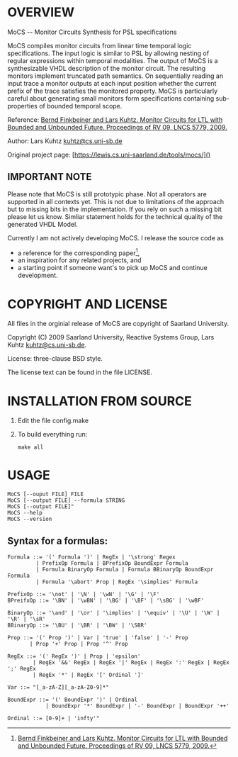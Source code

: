 OVERVIEW
========

MoCS -- Monitor Circuits Synthesis for PSL specifications

MoCS compiles monitor circuits from linear time temporal logic
specifications. The input logic is similar to PSL by allowing nesting of
regular expressions within temporal modalities. The output of MoCS is a
synthesizable VHDL description of the monitor circuit. The resulting monitors
implement truncated path semantics. On sequentially reading an input trace a
monitor outputs at each input position whether the current prefix of the trace
satisfies the monitored property. MoCS is particularly careful about generating
small monitors form specifications containing sub-properties of bounded
temporal scope.

Reference: [Bernd Finkbeiner and Lars Kuhtz. Monitor Circuits for LTL with
Bounded and Unbounded Future. Proceedings of RV 09, LNCS 5779, 2009.](http://react.cs.uni-sb.de/publications/FK09.html)

Author: Lars Kuhtz <kuhtz@cs.uni-sb.de>

Original project page: [https://lewis.cs.uni-saarland.de/tools/mocs/]()

IMPORTANT NOTE
--------------

Please note that MoCS is still prototypic phase. Not all operators are
supported in all contexts yet. This is not due to limitations of the approach
but to missing bits in the implementation. If you rely on such a missing bit
please let us know. Simliar statement holds for the technical quality of the
generated VHDL Model.

Currently I am not actively developing MoCS. I release the source code as

-   a reference for the corresponding paper[^1],
-   an inspiration for any related projects, and
-   a starting point if someone want's to pick up MoCS and
    continue development.

[^1]: [Bernd Finkbeiner and Lars Kuhtz. Monitor Circuits for LTL with Bounded 
and Unbounded Future. Proceedings of RV 09, LNCS 5779, 2009.](http://react.cs.uni-sb.de/publications/FK09.html)

COPYRIGHT AND LICENSE
=====================

All files in the orginial release of  MoCS are copyright of Saarland University.

Copyright (C) 2009 Saarland University, Reactive Systems Group, Lars Kuhtz <kuhtz@cs.uni-sb.de>.

License: three-clause BSD style.

The license text can be found in the file LICENSE.

INSTALLATION FROM SOURCE
========================

1.  Edit the file config.make

2.  To build everything run:

        make all

USAGE
=====

    MoCS [--ouput FILE] FILE
    MoCS [--output FILE] --formula STRING
    MoCS [--output FILE]"
    MoCS --help
    MoCS --version

Syntax for a formulas:
----------------------

    Formula ::= '(' Formula ')' | RegEx | '\strong' Regex 
             | PrefixOp Formula | BPrefixOp BoundExpr Formula 
             | Formula BinaryOp Formula | Formula BBinaryOp BoundExpr Formula
             | Formula '\abort' Prop | RegEx '\simplies' Formula

    PrefixOp ::= '\not' | '\N' | '\wN' | '\G' | '\F'
    BPreifxOp ::= '\BN' | '\wBN' | '\BG' | '\BF' | '\sBG' | '\wBF' 

    BinaryOp ::= '\and' | '\or' | '\implies' | '\equiv' | '\U' | '\W' | '\R' | '\sR'
    BBinaryOp ::= '\BU' | '\BR' | '\BW' | '\SBR'

    Prop ::= '(' Prop ')' | Var | 'true' | 'false' | '-' Prop 
           | Prop '+' Prop | Prop '^' Prop

    RegEx ::= '(' RegEx ')' | Prop | 'epsilon' 
            | RegEx '&&' RegEx | RegEx '|' RegEx | RegEx ':' RegEx | RegEx ';' RegEx
            | RegEx '*' | RegEx '[' Ordinal ']'

    Var ::= "[_a-zA-Z][_a-zA-Z0-9]*"

    BoundExpr ::= '(' BoundExpr ')' | Ordinal
                | BoundExpr '*' BoundExpr | '-' BoundExpr | BoundExpr '++' 

    Ordinal ::= [0-9]+ | 'infty'"

